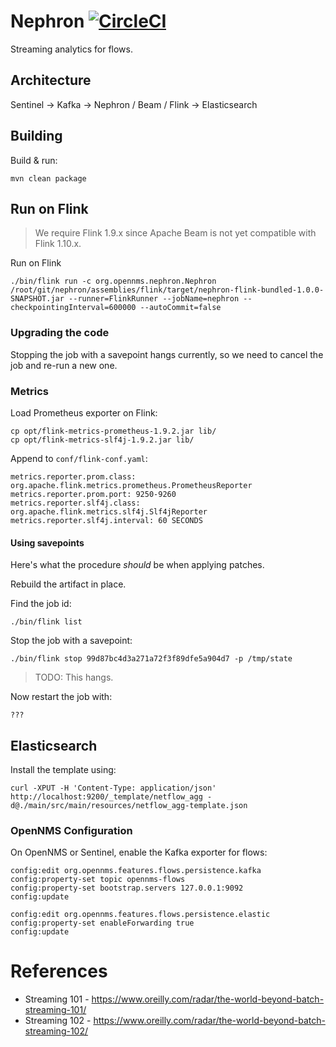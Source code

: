 # Nephron [![CircleCI](https://circleci.com/gh/OpenNMS/nephron/tree/master.svg?style=svg)](https://circleci.com/gh/OpenNMS/nephron/tree/master)

Streaming analytics for flows.

## Architecture

Sentinel -> Kafka -> Nephron / Beam / Flink -> Elasticsearch

## Building

Build & run:
```
mvn clean package
```

## Run on Flink

>  We require Flink 1.9.x since Apache Beam is not yet compatible with Flink 1.10.x.

Run on Flink
```
./bin/flink run -c org.opennms.nephron.Nephron /root/git/nephron/assemblies/flink/target/nephron-flink-bundled-1.0.0-SNAPSHOT.jar --runner=FlinkRunner --jobName=nephron --checkpointingInterval=600000 --autoCommit=false
```

### Upgrading the code

Stopping the job with a savepoint hangs currently, so we need to cancel the job and re-run a new one.

### Metrics

Load Prometheus exporter on Flink:
```
cp opt/flink-metrics-prometheus-1.9.2.jar lib/
cp opt/flink-metrics-slf4j-1.9.2.jar lib/
```

Append to `conf/flink-conf.yaml`:
```
metrics.reporter.prom.class: org.apache.flink.metrics.prometheus.PrometheusReporter
metrics.reporter.prom.port: 9250-9260
metrics.reporter.slf4j.class: org.apache.flink.metrics.slf4j.Slf4jReporter
metrics.reporter.slf4j.interval: 60 SECONDS
```

#### Using savepoints

Here's what the procedure *should* be when applying patches.

Rebuild the artifact in place.

Find the job id:
```
./bin/flink list
```

Stop the job with a savepoint:
```
./bin/flink stop 99d87bc4d3a271a72f3f89dfe5a904d7 -p /tmp/state
```

> TODO: This hangs.

Now restart the job with:
```
???
```

## Elasticsearch

Install the template using:
```
curl -XPUT -H 'Content-Type: application/json' http://localhost:9200/_template/netflow_agg -d@./main/src/main/resources/netflow_agg-template.json
```

### OpenNMS Configuration

On OpenNMS or Sentinel, enable the Kafka exporter for flows:
```
config:edit org.opennms.features.flows.persistence.kafka
config:property-set topic opennms-flows
config:property-set bootstrap.servers 127.0.0.1:9092
config:update

config:edit org.opennms.features.flows.persistence.elastic
config:property-set enableForwarding true
config:update
```

# References

* Streaming 101 - https://www.oreilly.com/radar/the-world-beyond-batch-streaming-101/
* Streaming 102 - https://www.oreilly.com/radar/the-world-beyond-batch-streaming-102/

